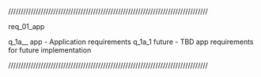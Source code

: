 ////////////////////////////////////////////////////////////////////////////////

req_01_app

q_1a__ app             - Application requirements
q_1a_1    future       - TBD app requirements for future implementation

////////////////////////////////////////////////////////////////////////////////
